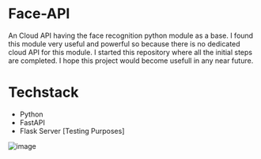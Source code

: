 # Face-API
An Cloud API having  the face recognition python module as a base.
  I found this module very useful and powerful so because there is no dedicated cloud API for this module. I started this repository where all the initial
  steps are completed. I hope this project would become usefull in any near future.
  
 # Techstack
 - Python
 -   FastAPI
 -   Flask Server [Testing Purposes]


![image](https://user-images.githubusercontent.com/90435317/174428344-6ef07d15-ccc5-4cfc-993c-fb563c9fc655.png)
